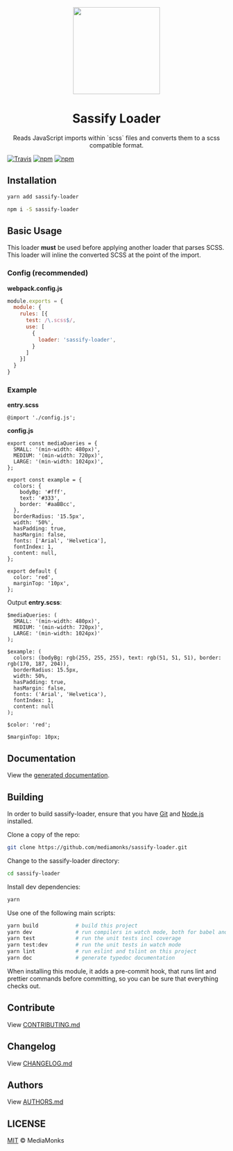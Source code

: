 <div align="center">
  <a href="https://github.com/webpack/webpack">
    <img width="200" height="200"
      src="https://webpack.js.org/assets/icon-square-big.svg">
  </a>
  <h1>Sassify Loader</h1>
  <p>Reads JavaScript imports within `scss` files and converts them to a scss compatible format.</p>
</div>


[![Travis](https://img.shields.io/travis/mediamonks/sassify-loader.svg?maxAge=2592000)](https://travis-ci.org/mediamonks/sassify-loader)
[![npm](https://img.shields.io/npm/v/sassify-loader.svg?maxAge=2592000)](https://www.npmjs.com/package/sassify-loader)
[![npm](https://img.shields.io/npm/dm/sassify-loader.svg?maxAge=2592000)](https://www.npmjs.com/package/sassify-loader)

## Installation

```sh
yarn add sassify-loader
```

```sh
npm i -S sassify-loader
```


## Basic Usage

This loader **must** be used before applying another loader that parses SCSS.
This loader will inline the converted SCSS at the point of the import.


### Config (recommended)

**webpack.config.js**
```js
module.exports = {
  module: {
    rules: [{
      test: /\.scss$/,
      use: [
        {
          loader: 'sassify-loader',
        }
      ]
    }]
  }
}
```

### Example

**entry.scss**
```
@import './config.js';
```

**config.js**
```
export const mediaQueries = {
  SMALL: '(min-width: 480px)',
  MEDIUM: '(min-width: 720px)',
  LARGE: '(min-width: 1024px)',
};

export const example = {
  colors: {
    bodyBg: '#fff',
    text: '#333',
    border: '#aaBBcc',
  },
  borderRadius: '15.5px',
  width: '50%',
  hasPadding: true,
  hasMargin: false,
  fonts: ['Arial', 'Helvetica'],
  fontIndex: 1,
  content: null,
};

export default {
  color: 'red',
  marginTop: '10px',
};
```

Output **entry.scss**:
```
$mediaQueries: (
  SMALL: '(min-width: 480px)',
  MEDIUM: '(min-width: 720px)',
  LARGE: '(min-width: 1024px)'
);

$example: (
  colors: (bodyBg: rgb(255, 255, 255), text: rgb(51, 51, 51), border: rgb(170, 187, 204)),
  borderRadius: 15.5px,
  width: 50%,
  hasPadding: true,
  hasMargin: false,
  fonts: ('Arial', 'Helvetica'),
  fontIndex: 1,
  content: null
);

$color: 'red';

$marginTop: 10px;
```


## Documentation

View the [generated documentation](http://mediamonks.github.io/sassify-loader/).


## Building

In order to build sassify-loader, ensure that you have [Git](http://git-scm.com/downloads)
and [Node.js](http://nodejs.org/) installed.

Clone a copy of the repo:
```sh
git clone https://github.com/mediamonks/sassify-loader.git
```

Change to the sassify-loader directory:
```sh
cd sassify-loader
```

Install dev dependencies:
```sh
yarn
```

Use one of the following main scripts:
```sh
yarn build            # build this project
yarn dev              # run compilers in watch mode, both for babel and typescript
yarn test             # run the unit tests incl coverage
yarn test:dev         # run the unit tests in watch mode
yarn lint             # run eslint and tslint on this project
yarn doc              # generate typedoc documentation
```

When installing this module, it adds a pre-commit hook, that runs lint and prettier commands
before committing, so you can be sure that everything checks out.


## Contribute

View [CONTRIBUTING.md](./CONTRIBUTING.md)


## Changelog

View [CHANGELOG.md](./CHANGELOG.md)


## Authors

View [AUTHORS.md](./AUTHORS.md)


## LICENSE

[MIT](./LICENSE) © MediaMonks
